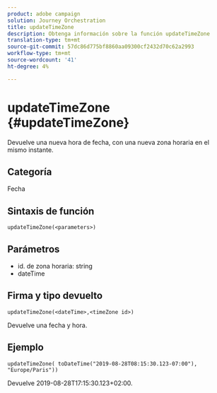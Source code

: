```yaml
---
product: adobe campaign
solution: Journey Orchestration
title: updateTimeZone
description: Obtenga información sobre la función updateTimeZone
translation-type: tm+mt
source-git-commit: 57dc86d775bf8860aa09300cf2432d70c62a2993
workflow-type: tm+mt
source-wordcount: '41'
ht-degree: 4%

---
```



# updateTimeZone {#updateTimeZone}

Devuelve una nueva hora de fecha, con una nueva zona horaria en el mismo instante.

## Categoría

Fecha

## Sintaxis de función

`updateTimeZone(<parameters>)`

## Parámetros

* id. de zona horaria: string
* dateTime

## Firma y tipo devuelto

`updateTimeZone(<dateTime>,<timeZone id>)`

Devuelve una fecha y hora.

## Ejemplo

`updateTimeZone( toDateTime("2019-08-28T08:15:30.123-07:00"), "Europe/Paris"))`

Devuelve 2019-08-28T17:15:30.123+02:00.

<!--`updateTimeZone( toDateTime("2019-08-28T08:15:30.123-07:00"), toTimeZone("Europe/Paris")))`

Returns "2019-08-28T17:15:30.123+02:00".-->
